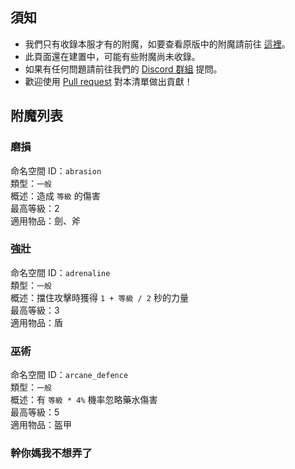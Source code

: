## 須知
- 我們只有收錄本服才有的附魔，如要查看原版中的附魔請前往 [這裡](https://minecraft.fandom.com/zh/wiki/%E9%99%84%E9%AD%94?variant=zh-tw#%E9%AD%94%E5%92%92%E6%A6%82%E8%BF%B0)。
- 此頁面還在建置中，可能有些附魔尚未收錄。
- 如果有任何問題請前往我們的 [Discord 群組](https://discord.gg/pyNS5xAvMs) 提問。
- 歡迎使用 [Pull request](https://github.com/milkteamc/wiki/pulls) 對本清單做出貢獻！
## 附魔列表
### 磨損
命名空間 ID：`abrasion`  
類型：`一般`  
概述：造成 `等級` 的傷害  
最高等級：2  
適用物品：劍、斧  
### 強壯
命名空間 ID：`adrenaline`  
類型：`一般`  
概述：擋住攻擊時獲得 `1 + 等級 / 2` 秒的力量  
最高等級：3  
適用物品：盾  
### 巫術
命名空間 ID：`arcane_defence`  
類型：`一般`  
概述：有 `等級 * 4%` 機率忽略藥水傷害  
最高等級：5  
適用物品：盔甲  
### 幹你媽我不想弄了
